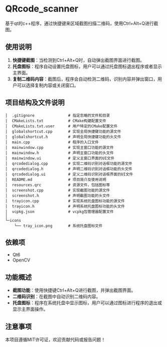 ﻿# QRcode_scanner
基于qt的c++程序，通过快捷键来区域截图扫描二维码，使用Ctrl+Alt+Q进行截图。

## 使用说明
1. **快捷键截图**：当检测到Ctrl+Alt+Q时，自动弹出截图界面进行截图。
2. **托盘图标**：程序自动设置托盘图标，用户可以通过托盘图标退出程序或者显示主界面。
3. **复制二维码内容**：截图后，程序会自动检测二维码，识别内容并弹出窗口，用户可以选择复制内容或关闭窗口。

## 项目结构及文件说明
```
│  .gitignore               # 指定忽略的文件和目录
│  CMakeLists.txt           # CMake构建配置文件
│  CMakeLists.txt.user      # 用户特定的CMake配置文件
│  globalshortcut.cpp       # 实现全局快捷键功能的源文件
│  globalshortcut.h         # 声明全局快捷键功能的头文件
│  main.cpp                 # 程序的入口文件
│  mainwindow.cpp           # 实现主窗口功能的源文件
│  mainwindow.h             # 声明主窗口功能的头文件
│  mainwindow.ui            # 定义主窗口界面的UI文件
│  qrcodedialog.cpp         # 实现二维码识别对话框功能的源文件
│  qrcodedialog.h           # 声明二维码识别对话框功能的头文件
│  qrcodedialog.ui          # 定义二维码识别对话框界面的UI文件
│  README.md                # 项目简介及使用说明
│  resources.qrc            # 资源文件，包括图标等
│  screenshot.cpp           # 实现截图功能的源文件
│  screenshot.h             # 声明截图功能的头文件
│  trayicon.cpp             # 实现系统托盘图标功能的源文件
│  trayicon.h               # 声明系统托盘图标功能的头文件
│  vcpkg.json               # vcpkg包管理器配置文件
│
└─icons
    └── tray_icon.png       # 系统托盘图标文件
```

## 依赖项
- Qt6
- OpenCV

## 功能概述
- **截图功能**：使用快捷键Ctrl+Alt+Q进行截图，并弹出截图界面。
- **二维码识别**：在截图中自动识别二维码内容。
- **托盘图标**：程序在系统托盘中显示图标，用户可以通过图标进行程序的退出或显示主界面操作。

## 注意事项
本项目遵循MIT许可证，欢迎贡献代码或报告问题！
